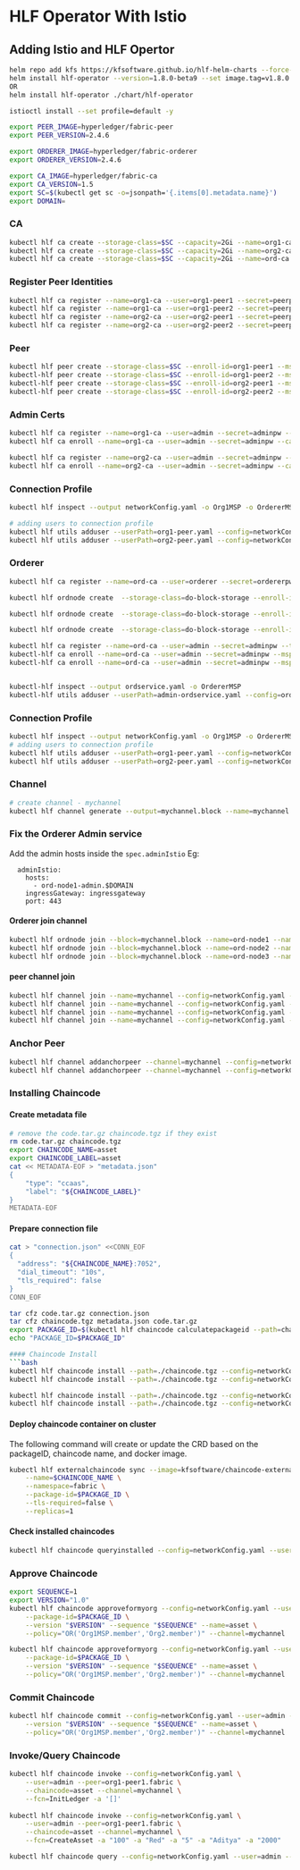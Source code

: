 # HLF Operator With Istio

## Adding Istio and HLF Opertor

```bash
helm repo add kfs https://kfsoftware.github.io/hlf-helm-charts --force-update
helm install hlf-operator --version=1.8.0-beta9 --set image.tag=v1.8.0 kfs/hlf-operator
OR
helm install hlf-operator ./chart/hlf-operator

istioctl install --set profile=default -y

export PEER_IMAGE=hyperledger/fabric-peer
export PEER_VERSION=2.4.6

export ORDERER_IMAGE=hyperledger/fabric-orderer
export ORDERER_VERSION=2.4.6

export CA_IMAGE=hyperledger/fabric-ca
export CA_VERSION=1.5
export SC=$(kubectl get sc -o=jsonpath='{.items[0].metadata.name}')
export DOMAIN=
```

### CA

```bash
kubectl hlf ca create --storage-class=$SC --capacity=2Gi --name=org1-ca --enroll-id=enroll --enroll-pw=enrollpw --namespace=fabric --hosts=org1-ca.$DOMAIN --istio-ingressgateway=ingressgateway --istio-port=443 --image=$CA_IMAGE --version=$CA_VERSION
kubectl hlf ca create --storage-class=$SC --capacity=2Gi --name=org2-ca --enroll-id=enroll --enroll-pw=enrollpw --namespace=fabric --hosts=org2-ca.$DOMAIN --istio-ingressgateway=ingressgateway --istio-port=443 --image=$CA_IMAGE --version=$CA_VERSION
kubectl hlf ca create --storage-class=$SC --capacity=2Gi --name=ord-ca --enroll-id=enroll --enroll-pw=enrollpw --namespace=fabric --hosts=ord-ca.$DOMAIN --istio-ingressgateway=ingressgateway --istio-port=443 --image=$CA_IMAGE --version=$CA_VERSION
```

### Register Peer Identities

```bash
kubectl hlf ca register --name=org1-ca --user=org1-peer1 --secret=peerpw --type=peer --enroll-id enroll --enroll-secret=enrollpw --mspid=Org1MSP --namespace=fabric
kubectl hlf ca register --name=org1-ca --user=org1-peer2 --secret=peerpw --type=peer --enroll-id enroll --enroll-secret=enrollpw --mspid=Org1MSP --namespace=fabric
kubectl hlf ca register --name=org2-ca --user=org2-peer1 --secret=peerpw --type=peer --enroll-id enroll --enroll-secret=enrollpw --mspid=Org2MSP --namespace=fabric
kubectl hlf ca register --name=org2-ca --user=org2-peer2 --secret=peerpw --type=peer --enroll-id enroll --enroll-secret=enrollpw --mspid=Org2MSP --namespace=fabric
```

### Peer

```bash
kubectl hlf peer create --storage-class=$SC --enroll-id=org1-peer1 --mspid=Org1MSP --enroll-pw=peerpw --capacity=5Gi --name=org1-peer1 --ca-name=org1-ca.fabric --namespace=fabric --statedb=couchdb --hosts=org1-peer1."$DOMAIN" --istio-ingressgateway=ingressgateway --istio-port=443 --image=$PEER_IMAGE --version=$PEER_VERSION 
kubectl-hlf peer create --storage-class=$SC --enroll-id=org1-peer2 --mspid=Org1MSP --enroll-pw=peerpw --capacity=5Gi --name=org1-peer2 --ca-name=org1-ca.fabric --namespace=fabric --statedb=couchdb --hosts=org1-peer2."$DOMAIN" --istio-ingressgateway=ingressgateway --istio-port=443 --image=$PEER_IMAGE --version=$PEER_VERSION 
kubectl-hlf peer create --storage-class=$SC --enroll-id=org2-peer1 --mspid=Org2MSP --enroll-pw=peerpw --capacity=5Gi --name=org2-peer1 --ca-name=org2-ca.fabric --namespace=fabric --statedb=couchdb --hosts=org2-peer1."$DOMAIN" --istio-ingressgateway=ingressgateway --istio-port=443 --image=$PEER_IMAGE --version=$PEER_VERSION 
kubectl-hlf peer create --storage-class=$SC --enroll-id=org2-peer2 --mspid=Org2MSP --enroll-pw=peerpw --capacity=5Gi --name=org2-peer2 --ca-name=org2-ca.fabric --namespace=fabric --statedb=couchdb --hosts=org2-peer2."$DOMAIN" --istio-ingressgateway=ingressgateway --istio-port=443 --image=$PEER_IMAGE --version=$PEER_VERSION 
```

### Admin Certs

```bash
kubectl hlf ca register --name=org1-ca --user=admin --secret=adminpw --type=admin --enroll-id enroll --enroll-secret=enrollpw --mspid=Org1MSP --namespace=fabric
kubectl hlf ca enroll --name=org1-ca --user=admin --secret=adminpw --ca-name ca  --output org1-peer.yaml --mspid=Org1MSP --namespace=fabric
```

```bash
kubectl hlf ca register --name=org2-ca --user=admin --secret=adminpw --type=admin --enroll-id enroll --enroll-secret=enrollpw --mspid=Org2MSP --namespace=fabric
kubectl hlf ca enroll --name=org2-ca --user=admin --secret=adminpw --ca-name ca  --output org2-peer.yaml --mspid=Org2MSP --namespace=fabric
```

### Connection Profile

```bash
kubectl hlf inspect --output networkConfig.yaml -o Org1MSP -o OrdererMSP -o Org2MSP
```

```bash
# adding users to connection profile
kubectl hlf utils adduser --userPath=org1-peer.yaml --config=networkConfig.yaml --username=admin --mspid=Org1MSP
kubectl hlf utils adduser --userPath=org2-peer.yaml --config=networkConfig.yaml --username=admin --mspid=Org2MSP
```

### Orderer

```bash
kubectl hlf ca register --name=ord-ca --user=orderer --secret=ordererpw  --type=orderer --enroll-id enroll --enroll-secret=enrollpw --mspid=OrdererMSP --namespace=fabric
```

```bash
kubectl hlf ordnode create  --storage-class=do-block-storage --enroll-id=orderer --mspid=OrdererMSP --enroll-pw=ordererpw --capacity=2Gi --name=ord-node1 --ca-name=ord-ca.fabric --namespace=fabric --hosts=ord-node1.$DOMAIN --istio-ingressgateway=ingressgateway --istio-port=443 --image=$ORDERER_IMAGE --version=$ORDERER_VERSION

kubectl hlf ordnode create  --storage-class=do-block-storage --enroll-id=orderer --mspid=OrdererMSP --enroll-pw=ordererpw --capacity=2Gi --name=ord-node2 --ca-name=ord-ca.fabric --namespace=fabric --hosts=ord-node2.$DOMAIN --istio-ingressgateway=ingressgateway --istio-port=443 --image=$ORDERER_IMAGE --version=$ORDERER_VERSION

kubectl hlf ordnode create  --storage-class=do-block-storage --enroll-id=orderer --mspid=OrdererMSP --enroll-pw=ordererpw --capacity=2Gi --name=ord-node3 --ca-name=ord-ca.fabric --namespace=fabric --hosts=ord-node3.$DOMAIN --istio-ingressgateway=ingressgateway --istio-port=443 --image=$ORDERER_IMAGE --version=$ORDERER_VERSION
```

```bash
kubectl hlf ca register --name=ord-ca --user=admin --secret=adminpw --type=admin --enroll-id enroll --enroll-secret=enrollpw --mspid=OrdererMSP --namespace=fabric
kubectl-hlf ca enroll --name=ord-ca --user=admin --secret=adminpw --mspid=OrdererMSP --ca-name ca  --output admin-ordservice.yaml --namespace=fabric
kubectl-hlf ca enroll --name=ord-ca --user=admin --secret=adminpw --mspid=OrdererMSP --ca-name tlsca  --output admin-tls-ordservice.yaml --namespace=fabric
```

```bash

kubectl-hlf inspect --output ordservice.yaml -o OrdererMSP
kubectl-hlf utils adduser --userPath=admin-ordservice.yaml --config=ordservice.yaml --username=admin --mspid=OrdererMSP
```

### Connection Profile

```bash
kubectl hlf inspect --output networkConfig.yaml -o Org1MSP -o OrdererMSP -o Org2MSP
# adding users to connection profile
kubectl hlf utils adduser --userPath=org1-peer.yaml --config=networkConfig.yaml --username=admin --mspid=Org1MSP
kubectl hlf utils adduser --userPath=org2-peer.yaml --config=networkConfig.yaml --username=admin --mspid=Org2MSP
```

### Channel

```bash
# create channel - mychannel
kubectl hlf channel generate --output=mychannel.block --name=mychannel --organizations Org1MSP --organizations Org2MSP --ordererOrganizations OrdererMSP
```

### Fix the Orderer Admin service
Add the admin hosts inside the `spec.adminIstio`
Eg:
```
  adminIstio:
    hosts:
      - ord-node1-admin.$DOMAIN
    ingressGateway: ingressgateway
    port: 443
```

#### Orderer join channel
```bash
kubectl hlf ordnode join --block=mychannel.block --name=ord-node1 --namespace=fabric --identity=admin-tls-ordservice.yaml --namespace=fabric
kubectl hlf ordnode join --block=mychannel.block --name=ord-node2 --namespace=fabric --identity=admin-tls-ordservice.yaml --namespace=fabric
kubectl hlf ordnode join --block=mychannel.block --name=ord-node3 --namespace=fabric --identity=admin-tls-ordservice.yaml --namespace=fabric

```

#### peer channel join
```bash
kubectl hlf channel join --name=mychannel --config=networkConfig.yaml --user=admin -p=org1-peer1.fabric
kubectl hlf channel join --name=mychannel --config=networkConfig.yaml --user=admin -p=org1-peer2.fabric
kubectl hlf channel join --name=mychannel --config=networkConfig.yaml --user=admin -p=org2-peer1.fabric
kubectl hlf channel join --name=mychannel --config=networkConfig.yaml --user=admin -p=org2-peer2.fabric
```

### Anchor Peer

```bash
kubectl hlf channel addanchorpeer --channel=mychannel --config=networkConfig.yaml --user=admin --peer=org1-peer1.fabric
kubectl hlf channel addanchorpeer --channel=mychannel --config=networkConfig.yaml --user=admin --peer=org2-peer1.fabric
```

### Installing Chaincode

#### Create metadata file

```bash
# remove the code.tar.gz chaincode.tgz if they exist
rm code.tar.gz chaincode.tgz
export CHAINCODE_NAME=asset
export CHAINCODE_LABEL=asset
cat << METADATA-EOF > "metadata.json"
{
    "type": "ccaas",
    "label": "${CHAINCODE_LABEL}"
}
METADATA-EOF
```

#### Prepare connection file

```bash
cat > "connection.json" <<CONN_EOF
{
  "address": "${CHAINCODE_NAME}:7052",
  "dial_timeout": "10s",
  "tls_required": false
}
CONN_EOF

tar cfz code.tar.gz connection.json
tar cfz chaincode.tgz metadata.json code.tar.gz
export PACKAGE_ID=$(kubectl hlf chaincode calculatepackageid --path=chaincode.tgz --language=node --label=$CHAINCODE_LABEL)
echo "PACKAGE_ID=$PACKAGE_ID"

#### Chaincode Install
```bash
kubectl hlf chaincode install --path=./chaincode.tgz --config=networkConfig.yaml --language=golang --label=$CHAINCODE_LABEL --user=admin --peer=org1-peer1.fabric
kubectl hlf chaincode install --path=./chaincode.tgz --config=networkConfig.yaml --language=golang --label=$CHAINCODE_LABEL --user=admin --peer=org1-peer2.fabric

kubectl hlf chaincode install --path=./chaincode.tgz --config=networkConfig.yaml --language=golang --label=$CHAINCODE_LABEL --user=admin --peer=org2-peer1.fabric
kubectl hlf chaincode install --path=./chaincode.tgz --config=networkConfig.yaml --language=golang --label=$CHAINCODE_LABEL --user=admin --peer=org2-peer2.fabric

```

#### Deploy chaincode container on cluster
The following command will create or update the CRD based on the packageID, chaincode name, and docker image.

```bash
kubectl hlf externalchaincode sync --image=kfsoftware/chaincode-external:latest \
    --name=$CHAINCODE_NAME \
    --namespace=fabric \
    --package-id=$PACKAGE_ID \
    --tls-required=false \
    --replicas=1
```

#### Check installed chaincodes
```bash
kubectl hlf chaincode queryinstalled --config=networkConfig.yaml --user=admin --peer=org1-peer1.fabric
```

### Approve Chaincode

```bash
export SEQUENCE=1
export VERSION="1.0"
kubectl hlf chaincode approveformyorg --config=networkConfig.yaml --user=admin --peer=org1-peer1.fabric \
    --package-id=$PACKAGE_ID \
    --version "$VERSION" --sequence "$SEQUENCE" --name=asset \
    --policy="OR('Org1MSP.member','Org2.member')" --channel=mychannel

kubectl hlf chaincode approveformyorg --config=networkConfig.yaml --user=admin --peer=org2-peer1.fabric \
    --package-id=$PACKAGE_ID \
    --version "$VERSION" --sequence "$SEQUENCE" --name=asset \
    --policy="OR('Org1MSP.member','Org2.member')" --channel=mychannel
```

### Commit Chaincode

```bash
kubectl hlf chaincode commit --config=networkConfig.yaml --user=admin --mspid=Org1MSP \
    --version "$VERSION" --sequence "$SEQUENCE" --name=asset \
    --policy="OR('Org1MSP.member','Org2.member')" --channel=mychannel
```

### Invoke/Query Chaincode

```bash
kubectl hlf chaincode invoke --config=networkConfig.yaml \
    --user=admin --peer=org1-peer1.fabric \
    --chaincode=asset --channel=mychannel \
    --fcn=InitLedger -a '[]'
    
kubectl hlf chaincode invoke --config=networkConfig.yaml \
    --user=admin --peer=org1-peer1.fabric \
    --chaincode=asset --channel=mychannel \
    --fcn=CreateAsset -a "100" -a "Red" -a "5" -a "Aditya" -a "2000"

kubectl hlf chaincode query --config=networkConfig.yaml --user=admin --peer=org1-peer1.fabric --chaincode=asset --channel=mychannel --fcn=GetAllAssets
```
